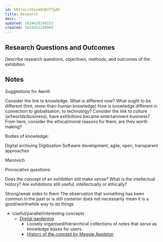 ```yaml
---
id: h84roLxtEaiW4UB37Tg48
title: Research
desc: ''
updated: 1624428398153
created: 1624351149903
---
```


## Research Questions and Outcomes

Describe research questions, objectives, methods, and outcomes of the exhibition

## Notes

Suggestions for Awnili

Consider the link to knowledge. What is different now? What ought to be different (hint, more-than-human knowledge)
How is knowledge different in connection to globalisation, to technology?
Consider the link to culture (artworlds/business), have exhibitions became entertainment business?
From here, consider the ethical/moral reasons for them, are they worth making?

Bodies of knowledge:

Digital archiving
Digitization
Software development, agile, open, transparent approaches

Manovich

Provocative questions:

Does the concept of an exhibition still make sense? What is the intellectual history?
Are exhibitions still useful, intellectually or ethically?

Strong/weak sides to them
The observation that something has been common in the past or is still common does not necessarily mean it is a good/worthwhile way to do things

* Useful/parallel/interesting concepts
  * [Digital gardening](https://github.com/MaggieAppleton/digital-gardeners)
    * Loosely organised/hierarchical collections of notes that serve as knowledge bases for users.
    * [History of the concept by Maggie Appleton](https://maggieappleton.com/garden-history)
